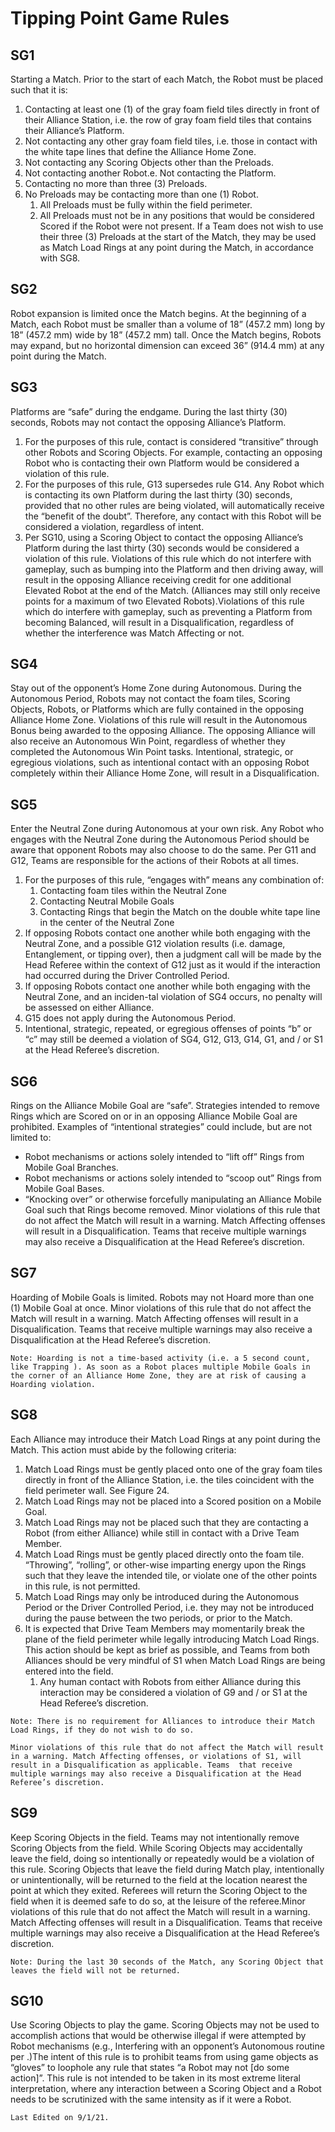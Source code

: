 # Tipping Point Game Rules

## SG1
Starting a Match. Prior to the start of each Match, the Robot must be placed such that it is:
1. Contacting at least one (1) of the gray foam field tiles directly in front of their Alliance Station, i.e. the row of gray foam field tiles that contains their Alliance’s Platform.
2. Not contacting any other gray foam field tiles, i.e. those in contact with the white tape lines that define the Alliance Home Zone.
3. Not contacting any Scoring Objects other than the Preloads.
4. Not contacting another Robot.e. Not contacting the Platform.
5. Contacting no more than three (3) Preloads.
6. No Preloads may be contacting more than one (1) Robot.
    1. All Preloads must be fully within the field perimeter.
    2. All Preloads must not be in any positions that would be considered Scored if the Robot were not 
present. If a Team  does not wish to use their three (3) Preloads at the start of the Match, they may be used as Match Load Rings at any point during the Match, in accordance with SG8.

## SG2
Robot expansion is limited once the Match begins. At the beginning of a Match, each Robot must be smaller than a volume of 18” (457.2 mm) long by 18” (457.2 mm) wide by 18” (457.2 mm) tall. Once the Match begins, Robots may expand, but no horizontal dimension can exceed 36” (914.4 mm) at any point during the Match.

## SG3
Platforms are “safe” during the endgame. During the last thirty (30) seconds, Robots may not contact the opposing Alliance’s Platform. 
1. For the purposes of this rule, contact is considered “transitive” through other Robots and Scoring Objects.  For example, contacting an opposing Robot who is contacting their own Platform would be considered a violation of this rule.  
2. For the purposes of this rule, G13 supersedes rule G14.  Any Robot which is contacting its own Platform during the last thirty (30) seconds, provided that no other rules are being violated, 
will automatically receive the “benefit of the doubt”.  Therefore, any contact with this Robot will be considered a violation, regardless of intent.
3. Per SG10, using a Scoring Object to contact the opposing Alliance’s Platform during the last thirty (30) seconds would be considered a violation of this rule. Violations of this rule which do not interfere with gameplay, such as bumping into the Platform and then driving away, will result in the opposing Alliance receiving credit for one additional Elevated Robot at the end of the Match. (Alliances may still only receive points for a maximum of two Elevated Robots).Violations of this rule which do interfere with gameplay, such as preventing a Platform from becoming Balanced, will result in a Disqualification, regardless of whether the interference was Match Affecting or not.
  
## SG4
Stay out of the opponent’s Home Zone during Autonomous. During the Autonomous Period, 
Robots may not contact the foam tiles, Scoring Objects, Robots, or Platforms which are fully contained in the opposing Alliance Home Zone. Violations of this rule will result in the Autonomous Bonus being awarded to the opposing Alliance. The opposing Alliance will also receive an Autonomous Win Point, regardless of whether they completed the Autonomous Win Point tasks. Intentional, strategic, or egregious violations, such as intentional contact with an opposing Robot completely within their Alliance Home Zone, will result in a Disqualification.

## SG5
Enter the Neutral Zone during Autonomous at your own risk. Any Robot who engages with the 
Neutral Zone during the Autonomous Period should be aware that opponent Robots may also choose to do the same.  Per G11  and G12, Teams  are responsible for the actions of their Robots at all times.
1. For the purposes of this rule, “engages with” means any combination of:
    1. Contacting foam tiles within the Neutral Zone
    2. Contacting Neutral Mobile Goals
    3. Contacting Rings that begin the Match on the double white tape line in the center of the Neutral Zone
2. If opposing Robots contact one another while both engaging with the Neutral Zone, and a possible G12 violation results (i.e. damage, Entanglement, or tipping over), then a judgment call will be made by the Head Referee within the context of G12 just as it would if the interaction had occurred during the Driver Controlled Period.
3. If opposing Robots contact one another while both engaging with the Neutral Zone, and an inciden-tal violation of SG4 occurs, no penalty will be assessed on either Alliance.
4. G15 does not apply during the Autonomous Period.
5. Intentional, strategic, repeated, or egregious offenses of points “b” or “c” may still be deemed a violation of SG4, G12, G13, G14, G1, and / or S1 at the Head Referee’s discretion.

## SG6
Rings on the Alliance Mobile Goal are “safe”. Strategies intended to remove Rings which are 
Scored on or in an opposing Alliance Mobile Goal are prohibited.  Examples of “intentional strategies” 
could include, but are not limited to:

* Robot mechanisms or actions solely intended to “lift off” Rings from Mobile Goal Branches.
* Robot mechanisms or actions solely intended to “scoop out” Rings from Mobile Goal Bases.
* “Knocking over” or otherwise forcefully manipulating an Alliance Mobile Goal such that Rings become removed. Minor violations of this rule that do not affect the Match will result in a warning. Match Affecting offenses will result in a Disqualification. Teams  that receive multiple warnings may also receive a Disqualification at the Head Referee’s discretion.

## SG7
Hoarding of Mobile Goals is limited. Robots may not Hoard more than one (1) Mobile Goal at once. Minor violations of this rule that do not affect the Match will result in a warning. Match Affecting offenses will result in a Disqualification. Teams that receive multiple warnings may also receive a Disqualification at the Head Referee’s discretion.

```{important}
Note: Hoarding is not a time-based activity (i.e. a 5 second count, like Trapping ). As soon as a Robot places multiple Mobile Goals in the corner of an Alliance Home Zone, they are at risk of causing a 
Hoarding violation.
```


## SG8
Each Alliance may introduce their Match Load Rings at any point during the Match. This action must abide by the following criteria:
1. Match Load Rings must be gently placed onto one of the gray foam tiles directly in front of the Alliance Station, i.e. the tiles coincident with the field perimeter wall. See Figure 24.
2. Match Load Rings may not be placed into a Scored position on a Mobile Goal.
3. Match Load Rings may not be placed such that they are contacting a Robot (from either Alliance) while still in contact with a Drive Team Member.
4. Match Load Rings must be gently placed directly onto the foam tile. “Throwing”, “rolling”, or other-wise imparting energy upon the Rings such that they leave the intended tile, or violate one of the other points in this rule, is not permitted.
5. Match Load Rings may only be introduced during the Autonomous Period or the Driver Controlled Period, i.e. they may not be introduced during the pause between the two periods, or prior to the Match.
6. It is expected that Drive Team Members may momentarily break the plane of the field perimeter while legally introducing Match Load Rings. This action should be kept as brief as possible, and Teams from both Alliances should be very mindful of S1 when Match Load Rings are being entered into the field. 
    1. Any human contact with Robots from either Alliance during this interaction may be considered a violation of G9 and / or S1 at the Head Referee’s discretion.
    
```{important}
Note: There is no requirement for Alliances to introduce their Match Load Rings, if they do not wish to do so.

Minor violations of this rule that do not affect the Match will result in a warning. Match Affecting offenses, or violations of S1, will result in a Disqualification as applicable. Teams  that receive multiple warnings may also receive a Disqualification at the Head Referee’s discretion.

```

## SG9
Keep Scoring Objects in the field. Teams  may not intentionally remove Scoring Objects from the field. While Scoring Objects may accidentally leave the field, doing so intentionally or repeatedly would be a violation of this rule. Scoring Objects that leave the field during Match play, intentionally or unintentionally, will be returned to the field at the location nearest the point at which they exited. Referees will return the Scoring Object to the field when it is deemed safe to do so, at the leisure of the referee.Minor violations of this rule that do not affect the Match will result in a warning. Match Affecting offenses will result in a Disqualification. Teams  that receive multiple warnings may also receive a Disqualification at the Head Referee’s discretion.

```{important}
Note: During the last 30 seconds of the Match, any Scoring Object that leaves the field will not be returned.
```

## SG10
Use Scoring Objects to play the game. Scoring Objects may not be used to accomplish actions that would be otherwise illegal if were attempted by Robot mechanisms (e.g., Interfering with an opponent’s Autonomous routine per <SG4>.)The intent of this rule is to prohibit teams from using game objects as “gloves” to loophole any rule that states “a Robot may not [do some action]”. This rule is not intended to be taken in its most extreme literal interpretation, where any interaction between a Scoring Object and a Robot needs to be scrutinized with the same intensity as if it were a Robot.
    
```{important}
Last Edited on 9/1/21.
```